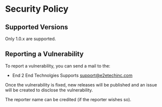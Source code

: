 # Security Policy

## Supported Versions

Only 1.0.x are supported.

## Reporting a Vulnerability

To report a vulnerability, you can send a mail to the:

- End 2 End Technolgies Supports <support@e2etechinc.com>

Once the vulnerability is fixed, new releases will be published and an issue
will be created to disclose the vulnerability.

The reporter name can be credited (if the reporter wishes so).
